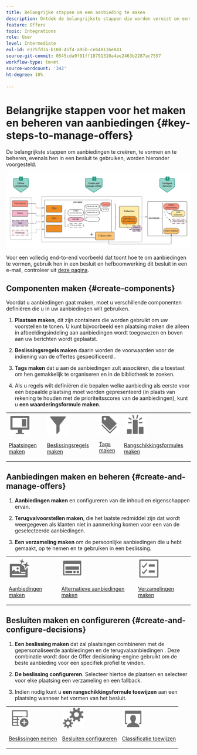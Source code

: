 ```yaml
---
title: Belangrijke stappen om een aanbieding te maken
description: Ontdek de belangrijkste stappen die worden vereist om een aanbieding tot stand te brengen
feature: Offers
topic: Integrations
role: User
level: Intermediate
exl-id: e375fd3a-b10d-45f4-a95b-ceb48116e841
source-git-commit: 0545cda9f91ff18791310a4ee2463b2287ac7557
workflow-type: tm+mt
source-wordcount: '342'
ht-degree: 10%

---
```


# Belangrijke stappen voor het maken en beheren van aanbiedingen {#key-steps-to-manage-offers}

De belangrijkste stappen om aanbiedingen te creëren, te vormen en te beheren, evenals hen in een besluit te gebruiken, worden hieronder voorgesteld.

![](../../assets/offer-create-manage-process.png)

Voor een volledig end-to-end voorbeeld dat toont hoe te om aanbiedingen te vormen, gebruik hen in een besluit en hefboomwerking dit besluit in een e-mail, controleer uit [deze pagina](../offers-e2e.md).

## Componenten maken {#create-components}

Voordat u aanbiedingen gaat maken, moet u verschillende componenten definiëren die u in uw aanbiedingen wilt gebruiken.

1. **Plaatsen maken**, dit zijn containers die worden gebruikt om uw voorstellen te tonen. U kunt bijvoorbeeld een plaatsing maken die alleen in afbeeldingsindeling aan aanbiedingen wordt toegewezen en boven aan uw berichten wordt geplaatst.

1. **Beslissingsregels maken** daarin worden de voorwaarden voor de indiening van de offertes gespecificeerd .

1. **Tags maken** dat u aan de aanbiedingen zult associëren, die u toestaat om hen gemakkelijk te organiseren en in de bibliotheek te zoeken.

1. Als u regels wilt definiëren die bepalen welke aanbieding als eerste voor een bepaalde plaatsing moet worden gepresenteerd (in plaats van rekening te houden met de prioriteitsscores van de aanbiedingen), kunt u **een waarderingsformule maken**.

<table>
<tr>
<td><img src="../../assets/do-not-localize/icon-placement.svg" width="60px"><p><a href="../offer-library/creating-placements.md">Plaatsingen maken</a></p></td>
<td><img src="../../assets/do-not-localize/icon-rules.svg" width="60px"><p><a href="../offer-library/creating-decision-rules.md">Beslissingsregels maken</a></p></td>
<td><img src="../../assets/do-not-localize/icon-tags.svg" width="60px"><p><a href="../offer-library/creating-tags.md">Tags maken</a></p></td>
<td><img src="../../assets/do-not-localize/icon-ranking.svg" width="60px"><p><a href="../offer-library/create-ranking-formulas.md">Rangschikkingsformules maken</a></p></td>
</table>

## Aanbiedingen maken en beheren {#create-and-manage-offers}

1. **Aanbiedingen maken** en configureren van de inhoud en eigenschappen ervan.

1. **Terugvalvoorstellen maken**, die het laatste redmiddel zijn dat wordt weergegeven als klanten niet in aanmerking komen voor een van de geselecteerde aanbiedingen.

1. **Een verzameling maken** om de persoonlijke aanbiedingen die u hebt gemaakt, op te nemen en te gebruiken in een beslissing.

<table>
<tr>
<td><img src="../../assets/do-not-localize/icon-offer.svg" width="60px"><p><a href="../offer-library/creating-personalized-offers.md">Aanbiedingen maken</a></p></td>
<td><img src="../../assets/do-not-localize/icon-fallback.svg" width="60px"><p><a href="../offer-library/creating-fallback-offers.md">Alternatieve aanbiedingen maken</a></p></td>
<td><img src="../../assets/do-not-localize/icon-collection.svg" width="60px"><p><a href="../offer-library/creating-collections.md">Verzamelingen maken</a></p></td></tr>
</table>

## Besluiten maken en configureren {#create-and-configure-decisions}

1. **Een beslissing maken** dat zal plaatsingen combineren met de gepersonaliseerde aanbiedingen en de terugvalaanbiedingen . Deze combinatie wordt door de Offer decisioning-engine gebruikt om de beste aanbieding voor een specifiek profiel te vinden.

1. **De beslissing configureren**. Selecteer hiertoe de plaatsen en selecteer voor elke plaatsing een verzameling en een fallback.

1. Indien nodig kunt u **een rangschikkingsformule toewijzen** aan een plaatsing wanneer het vormen van het besluit.

<table>
<tr>
<td><img src="../../assets/do-not-localize/icon-decision.svg" width="60px"><p><a href="../offer-activities/create-offer-activities.md">Beslissingen nemen</a></p></td>
<td><img src="../../assets/do-not-localize/icon-configure-decision.svg" width="60px"><p><a href="../offer-activities/create-offer-activities.md#add-offers">Besluiten configureren</a></p></td>
<td><img src="../../assets/do-not-localize/icon-assign-ranking.svg" width="60px"><p><a href="../offer-activities/configure-offer-selection.md#assign-ranking-formula">Classificatie toewijzen</a></p></td>
</tr>
</table>
